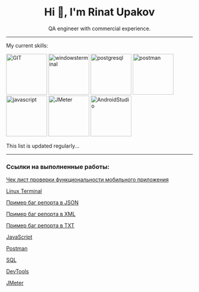 <h1 align="center"> Hi 👋, I'm <strong>Rinat Upakov</strong></h1>

<p align="center">QA engineer with commercial experience.</p>  



____

<p>My current skills:</p>  
<div><img src="https://simpleicons.org/icons/git.svg"  alt="GIT" title="GIT and GitHub" width="110" style="user-select: none"/>
<img src="https://simpleicons.org/icons/windowsterminal.svg"  alt="windowsterminal" title="Linux and Windows terminal" width="110" style="user-select: none"/>
<img src="https://simpleicons.org/icons/postgresql.svg"  alt="postgresql" title="PostgreSQL" width="110" style="user-select: none"/>
<img src="https://simpleicons.org/icons/postman.svg"  alt="postman" title="Postman" width="110" style="user-select: none"/>
<img src="https://simpleicons.org/icons/javascript.svg"  alt="javascript" title="JavaScript basics" width="110" style="user-select: none"/>
<img src="https://simpleicons.org/icons/apachejmeter.svg"  alt="JMeter" title="Load testing" width="110" style="user-select: none"/>
<img src="https://simpleicons.org/icons/androidstudio.svg"  alt="AndroidStudio" title="Mobile testing" width="110" style="user-select: none"/>
</div>  



<p>This list is updated regularly...</p>

____



### Ссылки на выполненные работы:
[Чек лист проверки функциональности мобильного приложения](https://docs.google.com/spreadsheets/d/1w_XG_zcYUX2scg5EasHOPxcC-jSxB2B6n7cfMVSQC14/edit?usp=sharing)

[Linux Terminal](https://github.com/RinatUpakov/LinuxTerminal/blob/cd9b9f15214ae1837dc6afc45659c5f39d8afefb/README.md) 

[Пример баг репорта в JSON](https://github.com/RinatUpakov/LinuxTerminal/blob/bc2cfb7990c359d3c4fc2e34672bee4df36fb1ba/bug_report.json) 

[Пример баг репорта в XML](https://github.com/RinatUpakov/LinuxTerminal/blob/a63bbf96082cdb168004e442a02092e2d922f1d9/bug_report.xml) 

[Пример баг репорта в TXT](https://github.com/RinatUpakov/LinuxTerminal/blob/a63bbf96082cdb168004e442a02092e2d922f1d9/bug_report.txt) 

[JavaScript](https://github.com/RinatUpakov/JavaScript/blob/fa085583b1ac290dad5bdce7e2b8fb87368cb891/README.md)

[Postman](https://github.com/RinatUpakov/Postman/blob/5a5bd2fe1d014221978eff81a916f6c174f3c442/README.md)

[SQL](https://github.com/RinatUpakov/SQL/blob/35e1253946ca695e4c4b754509abb35b40e8b9d4/README.md)

[DevTools](https://github.com/RinatUpakov/DevTools/blob/887a947bba35d4811101df5eb1aca81a2a7577da/README.md)

[JMeter](https://github.com/RinatUpakov/JMeter/blob/d3eb68d0b3e08f4fbed609c3f04e1ffa9743ac4d/README.md)
<!--
**RinatUpakov/RinatUpakov** is a ✨ _special_ ✨ repository because its `README.md` (this file) appears on your GitHub profile.

Here are some ideas to get you started:

- 🔭 I’m currently working on ...
- 🌱 I’m currently learning ...
- 👯 I’m looking to collaborate on ...
- 🤔 I’m looking for help with ...
- 💬 Ask me about ...
- 📫 How to reach me: ...
- 😄 Pronouns: ...
- ⚡ Fun fact: ...
-->
